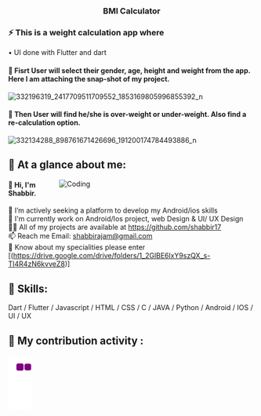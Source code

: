 # <h3 align="center">BMI Calculator</h3>
### ⚡ This is a weight calculation app where<br>
•	UI done with Flutter and dart<br>



#### 🌱 Fisrt User will select their gender, age, height and weight from the app. Here I am attaching the snap-shot of my project.
![332196319_2417709511709552_1853169805996855392_n](https://user-images.githubusercontent.com/68172428/221100959-d0662b14-78cc-4761-943b-30df037aecd7.png)
#### 🌱 Then User will find he/she is over-weight or under-weight. Also find a re-calculation option.
![332134288_898761671426696_191200174784493886_n](https://user-images.githubusercontent.com/68172428/221100965-3ab99d4a-a9f8-4888-ae58-f81ad41012c0.png)




## 💫 At a glance about me:
<img align="right" alt="Coding" width="400" src="https://media.tenor.com/NOYF3f82b_gAAAAC/programmer.gif">

#### 👋 Hi, I'm Shabbir.

🔭 I’m actively seeking a platform to develop my Android/ios skills<br>🌱 I'm currently work on Android/Ios project, web Design & UI/ UX Design<br>👨‍💻 All of my projects are available at https://github.com/shabbir17<br>📫 Reach me Email: shabbirajam@gmail.com <br>📄 Know about my specialities please enter [(https://drive.google.com/drive/folders/1_2GlBE6lxY9szQX_s-TI4R4zN6kvveZ8)]<br>

## 💫 Skills: 
Dart / Flutter / Javascript /  HTML / CSS / C / JAVA / Python / Android / IOS / UI / UX


## 🌱 My contribution activity : 
![snake gif](https://github.com/shabbir17/shabbir17/blob/output/github-contribution-grid-snake.gif)
